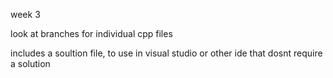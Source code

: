 week 3 

look at branches for individual cpp files

includes a soultion file, to use in visual studio or other ide that dosnt require a solution
